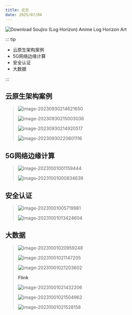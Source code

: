 ```yaml
---
title: 论文
date: 2025/07/04
---
```


![Download Soujiro (Log Horizon) Anime Log Horizon Art](https://artfiles.alphacoders.com/141/thumb-1920-141320.jpg)

::: tip

- 云原生架构案例
- 5G网络边缘计算
- 安全认证
- 大数据

:::

## **云原生架构案例**

>  ![image-20230930214621650](images/8-Framework/image-20230930214621650.png) 
>
>  ![image-20230930215003036](images/8-Framework/image-20230930215003036.png) 
>
>  
>
>  ![image-20230930214920517](images/8-Framework/image-20230930214920517.png) 
>
>  ![image-20230930220601116](images/8-Framework/image-20230930220601116.png) 

## **5G网络边缘计算**

> ![image-20231001001159444](images/8-Framework/image-20231001001159444.png) 
>
> ![image-20231001000834639](images/8-Framework/image-20231001000834639.png) 

## **安全认证**

> ![image-20231001005719981](images/8-Framework/image-20231001005719981.png) 
>
> ![image-20231001013424604](images/8-Framework/image-20231001013424604.png) 

## **大数据**

> ![image-20231001020959248](images/8-Framework/image-20231001020959248.png) 
>
> ![image-20231001021147205](images/8-Framework/image-20231001021147205.png) 
>
> ![image-20231001021203602](images/8-Framework/image-20231001021203602.png) 
>
> **Flink**
>
> ![image-20231001021432206](images/8-Framework/image-20231001021432206.png) 
>
> ![image-20231001021504962](images/8-Framework/image-20231001021504962.png) 
>
> ![image-20231001021528158](images/8-Framework/image-20231001021528158.png) 

